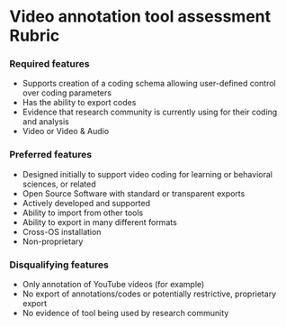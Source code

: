 # Video annotation tool assessment Rubric

### Required features

- Supports creation of a coding schema allowing user-defined control over coding parameters
- Has the ability to export codes
- Evidence that research community is currently using for their coding and analysis
- Video or Video & Audio

### Preferred features

- Designed initially to support video coding for learning or behavioral sciences, or related 
- Open Source Software with standard or transparent exports
- Actively developed and supported
- Ability to import from other tools
- Ability to export in many different formats
- Cross-OS installation
- Non-proprietary

### Disqualifying features

- Only annotation of YouTube videos (for example)
- No export of annotations/codes or potentially restrictive, proprietary export 
- No evidence of tool being used by research community
